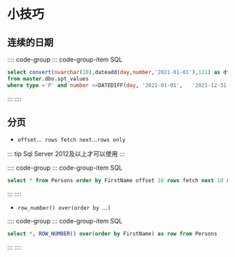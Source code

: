 # 小技巧

## 连续的日期

:::: code-group
::: code-group-item SQL

```sql
select convert(nvarchar(10),dateadd(day,number,'2021-01-01'),121) as dt
from master.dbo.spt_values  
where type ='P' and number <=DATEDIFF(day, '2021-01-01',   '2021-12-31')
```

:::
::::

## 分页

- `offset`...` rows fetch next`...`rows only`

::: tip
Sql Server 2012及以上才可以使用
:::

:::: code-group
::: code-group-item SQL

```sql
select * from Persons order by FirstName offset 10 rows fetch next 10 rows only;
```

:::
::::

- `row_number() over(order by `...`)`

:::: code-group
::: code-group-item SQL

```sql
select *, ROW_NUMBER() over(order by FirstName) as row from Persons
```

:::
::::
